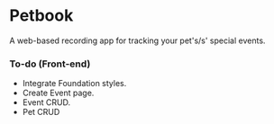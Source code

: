 # Petbook

A web-based recording app for tracking your pet's/s' special events.

### To-do (Front-end)
- Integrate Foundation styles.
- Create Event page.
- Event CRUD.
- Pet CRUD